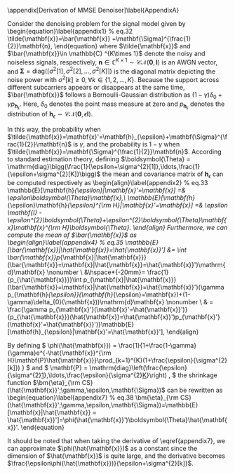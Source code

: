\appendix[Derivation of MMSE Denoiser]\label{AppendixA}

Consider the denoising problem for the signal model given by
\begin{equation}\label{appendix1} % eq.32
	\tilde{\mathbf{x}}=\bar{\mathbf{x}} +\mathbf{\Sigma}^{\frac{1}{2}}\mathbf{n},
\end{equation}
where $\tilde{\mathbf{x}}$ and $\bar{\mathbf{x}}\in \mathbb{C} ^{K\times 1}$ denote the noisy and noiseless signals, respectively, $\mathbf{n}\in \mathbb{C}^{K\times 1}\sim\mathcal{CN}(\mathbf{0},\mathbf{I})$ is an AWGN vector, and $\mathbf{\Sigma}=\mathrm{diag}\left(\left[\sigma^{2}[1],\sigma^{2}[2],\ldots,\sigma^{2}[K]\right]\right)$ is the diagonal matrix depicting the noise power with $\sigma^{2}[k]\ge0,\forall k\in\{1,2,\ldots,K\}$. Because the support across different subcarriers appears or disappears at the same time, $\bar{\mathbf{x}}$ follows a Bernoulli-Gaussian distribution as $(1-\gamma )\delta_{0}+\gamma p_{\mathbf{h}_{\epsilon}}$. Here, $\delta_{0}$ denotes the point mass measure at zero and $p_{\mathbf{h}_{\epsilon}}$ denotes the distribution of $\mathbf{h}_{\epsilon}\sim\mathcal{CN}(\mathbf{0},\epsilon\mathbf{I})$. 

In this way, the probability when $\tilde{\mathbf{x}}=\mathbf{x}'=\mathbf{h}_{\epsilon}+\mathbf{\Sigma}^{\frac{1}{2}}\mathbf{n}$ is $\gamma$, and the probability is $1-\gamma$ when $\tilde{\mathbf{x}}=\mathbf{\Sigma}^{\frac{1}{2}}\mathbf{n}$. According to standard estimation theory, defining $\boldsymbol{\Theta} = \mathrm{diag}\bigg(\frac{1}{\epsilon+\sigma^{2}[1]},\ldots,\frac{1}{\epsilon+\sigma^{2}[K]}\bigg)$ the mean and covariance matrix of $\mathbf{h}_{\epsilon}$ can be computed respectively as 
\begin{align}\label{appendix2} % eq.33
	\mathbb{E}[\mathbf{h}_{\epsilon}|\mathbf{x}'=\mathbf{x}] =& \epsilon\boldsymbol{\Theta}\mathbf{x},\\
	\mathbb{E}[\mathbf{h}_{\epsilon}\mathbf{h}_{\epsilon}^{\rm H}|\mathbf{x}'=\mathbf{x}] =& \epsilon \mathbf{I} - \epsilon^{2}\boldsymbol{\Theta}+\epsilon^{2}\boldsymbol{\Theta}\mathbf{x}\mathbf{x}^{\rm H}\boldsymbol{\Theta}.
\end{align}
Furthermore, we can compute the mean of $\bar{\mathbf{x}}$ as
\begin{align}\label{appendix4} % eq.35
	\mathbb{E}[\bar{\mathbf{x}}|\hat{\mathbf{x}}=\hat{\mathbf{x}}'] &= \int \bar{\mathbf{x}}p_{\mathbf{x}|\hat{\mathbf{x}}}(\bar{\mathbf{x}}=\mathbf{x}|\hat{\mathbf{x}}=\hat{\mathbf{x}}')\mathrm{d}\mathbf{x} \nonumber  \\ &\hspace*{-20mm}= \frac{1}{p_{\hat{\mathbf{x}}}}\int p_{\mathbf{x}|\hat{\mathbf{x}}}(\bar{\mathbf{x}}=\mathbf{x}|\hat{\mathbf{x}}=\hat{\mathbf{x}}')(\gamma p_{\mathbf{h}_{\epsilon}}(\mathbf{h}_{\epsilon}=\mathbf{x})+(1-\gamma)\delta_{0}(\mathbf{x}))\mathrm{d}\mathbf{x} \nonumber \\
	& = \frac{\gamma p_{\mathbf{x}'}(\mathbf{x}'=\hat{\mathbf{x}}')}{p_{\hat{\mathbf{x}}}(\hat{\mathbf{x}}=\hat{\mathbf{x}}')p_{\mathbf{x}'}(\mathbf{x}'=\hat{\mathbf{x}}')}\mathbb{E}[\mathbf{h}_{\epsilon}|\mathbf{x}'=\hat{\mathbf{x}}'],
\end{align}

By defining 
$ \phi(\hat{\mathbf{x}}) = \frac{1}{1+\frac{1-\gamma}{\gamma}e^{-\hat{\mathbf{x}}^{\rm H}\mathbf{P}\hat{\mathbf{x}}}\prod_{k=1}^{K}(1+\frac{\epsilon}{\sigma^{2}[k]}) }
$ and $
\mathbf{P} = \mathrm{diag}\left(\frac{\epsilon}{\sigma^{2}[1](\sigma^{2}[1]+\epsilon)},\ldots,\frac{\epsilon}{\sigma^{2}[K](\sigma^{2}[K]+\epsilon)}\right) ,
$
the shrinkage function $\bm{\eta}_{\rm CS}(\hat{\mathbf{x}}';\gamma,\epsilon,\mathbf{\Sigma})$ can be rewritten as 
\begin{equation}\label{appendix7} % eq.38
	\bm{\eta}_{\rm CS}(\hat{\mathbf{x}}';\gamma,\epsilon,\mathbf{\Sigma})=\mathbb{E}[\mathbf{x}|\hat{\mathbf{x}} = \hat{\mathbf{x}}']=\phi(\hat{\mathbf{x}}')\boldsymbol{\Theta}\hat{\mathbf{x}}'.
\end{equation}

It should be noted that when taking the derivative of \eqref{appendix7}, we can approximate $\phi(\hat{\mathbf{x}})$ as a constant since the dimension of $\hat{\mathbf{x}}$ is quite large, and the derivative becomes $\frac{\epsilon\phi(\hat{\mathbf{x}})}{\epsilon+\sigma^{2}[k]}$.
